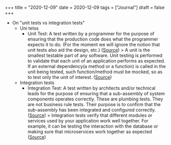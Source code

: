 +++
title = "2020-12-09"
date = 2020-12-09
tags = ["Journal"]
draft = false
+++

-   On "unit tests vs integration tests"
    -   Uni tetss
        -   Unit Test: A test written by a programmer for the purpose of ensuring that the production code does what the programmer expects it to do. (For the moment we will ignore the notion that unit tests also aid the design, etc.) ([Source](https://blog.cleancoder.com/uncle-bob/2017/05/05/TestDefinitions.html)) &gt; A unit is the smallest testable part of any software. Unit testing is performed to validate that each unit of an application performs as expected. If an external dependency(a method or a function) is called in the unit being tested, such function/method must be mocked, so as to test only the unit of interest. ([Source](https://medium.com/@victorsteven/understanding-unit-and-integrationtesting-in-golang-ba60becb778d))
    -   Integration tests
        -   Integration Test: A test written by architects and/or technical leads for the purpose of ensuring that a sub-assembly of system components operates correctly. These are plumbing tests. They are not business rule tests. Their purpose is to confirm that the sub-assembly has been integrated and configured correctly. ([Source](https://blog.cleancoder.com/uncle-bob/2017/05/05/TestDefinitions.html)) &gt; Integration tests verify that different modules or services used by your application work well together. For example, it can be testing the interaction with the database or making sure that microservices work together as expected ([Source](https://medium.com/@victorsteven/understanding-unit-and-integrationtesting-in-golang-ba60becb778d))
